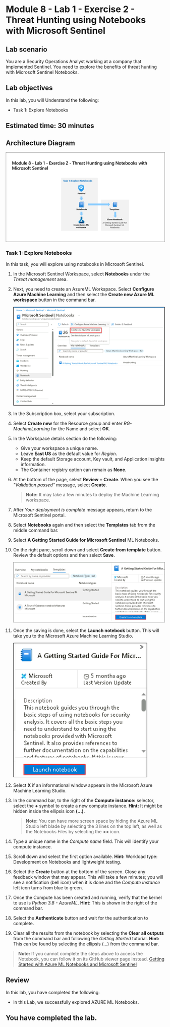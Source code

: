 # Module 8 - Lab 1 - Exercise 2 - Threat Hunting using Notebooks with Microsoft Sentinel

## Lab scenario
You are a Security Operations Analyst working at a company that implemented Sentinel. You need to explore the benefits of threat hunting with Microsoft Sentinel Notebooks.

## Lab objectives
 In this lab, you will Understand the following:
  -  Task 1: Explore Notebooks

## Estimated time: 30 minutes

## Architecture Diagram

 ![](../Media/SC200-Lab_Diagrams_Mod8_L1_Ex2.png)

### Task 1: Explore Notebooks

In this task, you will explore using notebooks in Microsoft Sentinel.

1. In the Microsoft Sentinel Workspace, select **Notebooks** under the *Threat management* area.

1. Next, you need to create an AzureML Workspace. Select **Configure Azure Machine Learning** and then select the **Create new Azure ML workspace** button in the command bar.

     ![Picture 1](../Media/ML.png)

1. In the Subscription box, select your subscription.

1. Select **Create new** for the Resource group and enter *RG-MachineLearning* for the Name and select **OK**. 

1. In the Workspace details section do the following:

     - Give your workspace a unique name.
     - Leave **East US** as the default value for *Region*.
     - Keep the default Storage account, Key vault, and Application insights information.
     - The Container registry option can remain as **None**.

1. At the bottom of the page, select **Review + Create**. When you see the *"Validation passed"* message, select **Create**. 

     >**Note:** It may take a few minutes to deploy the Machine Learning workspace.

1. After *Your deployment is complete* message appears, return to the Microsoft Sentinel portal.

1. Select **Notebooks** again and then select the **Templates** tab from the middle command bar. 

1. Select **A Getting Started Guide for Microsoft Sentinel** ML Notebooks. 

1. On the right pane, scroll down and select **Create from template** button. Review the default options and then select **Save**.

   ![Picture 1](../Media/createfromtemplate.png)

1. Once the saving is done, select the **Launch notebook** button. This will take you to the Microsoft Azure Machine Learning Studio.

    ![Picture 1](../Media/launchnotebook.png)

1. Select **X** if an informational window appears in the Microsoft Azure Machine Learning Studio.

1. In the command bar, to the right of the **Compute instance:**  selector, select the **+** symbol to create a new compute instance. **Hint:** It might be hidden inside the ellipsis icon **(...)**.

     >**Note:** You can have more screen space by hiding the Azure ML Studio left blade by selecting the 3 lines on the top left, as well as the Notebooks Files by selecting the **<<** icon.

1. Type a unique name in the *Compute name* field. This will identify your compute instance.

1. Scroll down and select the first option available. **Hint:** Workload type: Development on Notebooks and lightweight testing.

1. Select the **Create** button at the bottom of the screen. Close any feedback window that may appear. This will take a few minutes; you will see a notification (bell icon) when it is done and the *Compute instance* left icon turns from blue to green.

1. Once the Compute has been created and running, verify that the kernel to use is *Python 3.8 - AzureML*. **Hint:** This is shown in the right of the command bar.

1. Select the **Authenticate** button and wait for the authentication to complete.

1. Clear all the results from the notebook by selecting the **Clear all outputs** from the command bar and following the *Getting Started* tutorial. **Hint:** This can be found by selecting the ellipsis (...) from the command bar.

>**Note:** If you cannot complete the steps above to access the Notebook, you can follow it on its GitHub viewer page instead. [Getting Started with Azure ML Notebooks and Microsoft Sentinel](https://nbviewer.org/github/Azure/Azure-Sentinel-Notebooks/blob/master/A%20Getting%20Started%20Guide%20For%20Azure%20Sentinel%20ML%20Notebooks.ipynb) 

## Review
In this lab, you have completed the following:
-  In this Lab, we successfully explored AZURE ML Notebooks.

## You have completed the lab.
